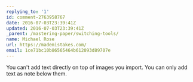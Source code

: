 ```yaml
---
replying_to: '1'
id: comment-2763958767
date: 2016-07-03T23:39:41Z
updated: 2016-07-03T23:39:41Z
_parent: /mastering-paper/switching-tools/
name: Michael Rose
url: https://mademistakes.com/
email: 1ce71bc10b86565464b612093d89707e
---
```


You can't add text directly on top of images you import. You can only add text
as note below them.
